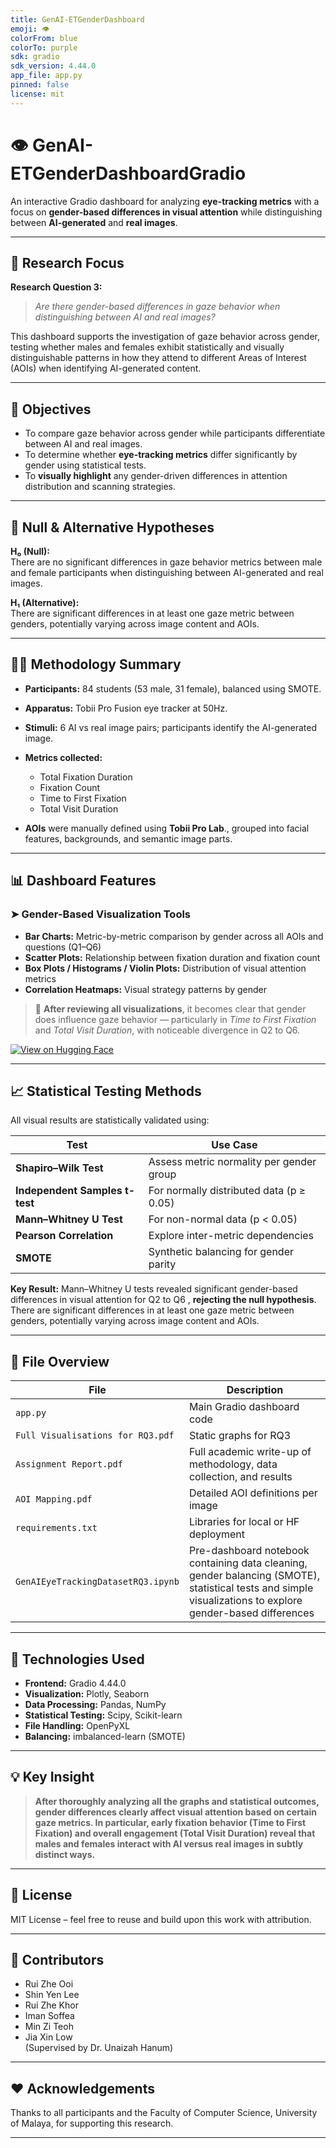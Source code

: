 ```yaml
---
title: GenAI-ETGenderDashboard
emoji: 👁️
colorFrom: blue
colorTo: purple
sdk: gradio
sdk_version: 4.44.0
app_file: app.py
pinned: false
license: mit
---
```


# 👁️ GenAI-ETGenderDashboardGradio

An interactive Gradio dashboard for analyzing **eye-tracking metrics** with a focus on **gender-based differences in visual attention** while distinguishing between **AI-generated** and **real images**.

---

## 📌 Research Focus

**Research Question 3:**
> *Are there gender-based differences in gaze behavior when distinguishing between AI and real images?*

This dashboard supports the investigation of gaze behavior across gender, testing whether males and females exhibit statistically and visually distinguishable patterns in how they attend to different Areas of Interest (AOIs) when identifying AI-generated content.

---

## 🎯 Objectives

- To compare gaze behavior across gender while participants differentiate between AI and real images.
- To determine whether **eye-tracking metrics** differ significantly by gender using statistical tests.
- To **visually highlight** any gender-driven differences in attention distribution and scanning strategies.

---

## 🧪 Null & Alternative Hypotheses

**H₀ (Null):**  
There are no significant differences in gaze behavior metrics between male and female participants when distinguishing between AI-generated and real images.

**H₁ (Alternative):**  
There are significant differences in at least one gaze metric between genders, potentially varying across image content and AOIs.

---

## 👨‍🔬 Methodology Summary

- **Participants:** 84 students (53 male, 31 female), balanced using SMOTE.
- **Apparatus:** Tobii Pro Fusion eye tracker at 50Hz.
- **Stimuli:** 6 AI vs real image pairs; participants identify the AI-generated image.
- **Metrics collected:**
  - Total Fixation Duration
  - Fixation Count
  - Time to First Fixation
  - Total Visit Duration

- **AOIs** were manually defined using **Tobii Pro Lab**., grouped into facial features, backgrounds, and semantic image parts.  

---

## 📊 Dashboard Features

### ➤ Gender-Based Visualization Tools

- **Bar Charts:** Metric-by-metric comparison by gender across all AOIs and questions (Q1–Q6)
- **Scatter Plots:** Relationship between fixation duration and fixation count
- **Box Plots / Histograms / Violin Plots:** Distribution of visual attention metrics
- **Correlation Heatmaps:** Visual strategy patterns by gender

> 🧠 **After reviewing all visualizations**, it becomes clear that gender does influence gaze behavior — particularly in *Time to First Fixation* and *Total Visit Duration*, with noticeable divergence in Q2 to Q6.

[![View on Hugging Face](https://img.shields.io/badge/View%20on-HuggingFace-blueviolet?logo=huggingface&logoColor=white)](https://huggingface.co/spaces/RextonRZ/GenAI-ETGenderDashboard)

---

## 📈 Statistical Testing Methods

All visual results are statistically validated using:

| Test | Use Case |
|------|----------|
| **Shapiro–Wilk Test** | Assess metric normality per gender group |
| **Independent Samples t-test** | For normally distributed data (p ≥ 0.05) |
| **Mann–Whitney U Test** | For non-normal data (p < 0.05) |
| **Pearson Correlation** | Explore inter-metric dependencies |
| **SMOTE** | Synthetic balancing for gender parity |

**Key Result:** Mann–Whitney U tests revealed significant gender-based differences in visual attention for Q2 to Q6 , **rejecting the null hypothesis**. There are significant differences in at least one gaze metric between genders, potentially varying across image content and AOIs.

---

## 📂 File Overview

| File | Description |
|------|-------------|
| `app.py` | Main Gradio dashboard code |
| `Full Visualisations for RQ3.pdf` | Static graphs for RQ3 |
| `Assignment Report.pdf` | Full academic write-up of methodology, data collection, and results |
| `AOI Mapping.pdf` | Detailed AOI definitions per image |
| `requirements.txt` | Libraries for local or HF deployment |
| `GenAIEyeTrackingDatasetRQ3.ipynb` | Pre-dashboard notebook containing data cleaning, gender balancing (SMOTE), statistical tests and simple visualizations to explore gender-based differences |

---

## 🚀 Technologies Used

- **Frontend:** Gradio 4.44.0
- **Visualization:** Plotly, Seaborn
- **Data Processing:** Pandas, NumPy
- **Statistical Testing:** Scipy, Scikit-learn
- **File Handling:** OpenPyXL
- **Balancing:** imbalanced-learn (SMOTE)

---

## 💡 Key Insight

> **After thoroughly analyzing all the graphs and statistical outcomes, gender differences clearly affect visual attention based on certain gaze metrics. In particular, early fixation behavior (Time to First Fixation) and overall engagement (Total Visit Duration) reveal that males and females interact with AI versus real images in subtly distinct ways.**

---

## 📜 License

MIT License – feel free to reuse and build upon this work with attribution.

---
## 👥 Contributors

- Rui Zhe Ooi  
- Shin Yen Lee  
- Rui Zhe Khor  
- Iman Soffea  
- Min Zi Teoh  
- Jia Xin Low  
(Supervised by Dr. Unaizah Hanum)

---

## ❤️ Acknowledgements

Thanks to all participants and the Faculty of Computer Science, University of Malaya, for supporting this research.

---
